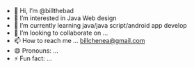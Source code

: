 - 👋 Hi, I’m @billthebad
- 👀 I’m interested in Java Web design
- 🌱 I’m currently learning java/java script/android app develop
- 💞️ I’m looking to collaborate on ...
- 📫 How to reach me ... billchenea@gmail.com
- 😄 Pronouns: ...
- ⚡ Fun fact: ...

<!---
billthebad/billthebad is a ✨ special ✨ repository because its `README.md` (this file) appears on your GitHub profile.
You can click the Preview link to take a look at your changes.
--->
